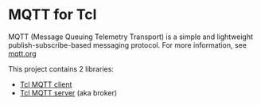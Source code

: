[//]: <> (Preview using: ~/.local/bin/grip README.md)

MQTT for Tcl
============

MQTT (Message Queuing Telemetry Transport) is a simple and lightweight
publish-subscribe-based messaging protocol. For more information, see
[mqtt.org](https://mqtt.org/)

This project contains 2 libraries:

* [Tcl MQTT client](https://chiselapp.com/user/schelte/repository/mqtt/wiki?name=Tcl+MQTT+client)
* [Tcl MQTT server](https://chiselapp.com/user/schelte/repository/mqtt/wiki?name=Tcl+MQTT+server) (aka broker)
